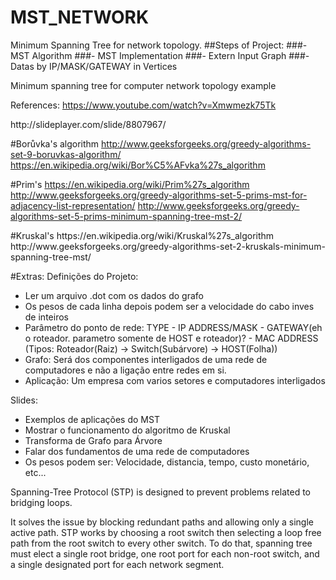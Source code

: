 # MST_NETWORK
Minimum Spanning Tree for network topology.
##Steps of Project:
###- MST Algorithm
###- MST Implementation
###- Extern Input Graph
###- Datas by IP/MASK/GATEWAY in Vertices

Minimum spanning tree for computer network topology example

References:
https://www.youtube.com/watch?v=Xmwmezk75Tk
<p>
http://slideplayer.com/slide/8807967/
<p>
  
#Borůvka's algorithm
http://www.geeksforgeeks.org/greedy-algorithms-set-9-boruvkas-algorithm/
https://en.wikipedia.org/wiki/Bor%C5%AFvka%27s_algorithm
  
#Prim's
https://en.wikipedia.org/wiki/Prim%27s_algorithm
http://www.geeksforgeeks.org/greedy-algorithms-set-5-prims-mst-for-adjacency-list-representation/
http://www.geeksforgeeks.org/greedy-algorithms-set-5-prims-minimum-spanning-tree-mst-2/

<p>
#Kruskal's
https://en.wikipedia.org/wiki/Kruskal%27s_algorithm
http://www.geeksforgeeks.org/greedy-algorithms-set-2-kruskals-minimum-spanning-tree-mst/
<p>
  
#Extras:
Definições do Projeto:
- Ler um arquivo .dot com os dados  do grafo
- Os pesos de cada linha depois podem ser a velocidade do cabo inves de inteiros
- Parâmetro do ponto de rede: TYPE - IP ADDRESS/MASK - GATEWAY(eh o roteador. parametro somente de HOST e roteador)? - MAC ADDRESS (Tipos: Roteador(Raiz) -> Switch(Subárvore) -> HOST(Folha))
- Grafo: Será dos componentes interligados de uma rede de computadores e não a ligação entre redes em si.
- Aplicação: Um empresa com varios setores e computadores interligados

Slides:

- Exemplos de aplicações do MST
- Mostrar o funcionamento do algoritmo de Kruskal
- Transforma de Grafo para Árvore
- Falar dos fundamentos de uma rede de computadores
- Os pesos podem ser: Velocidade, distancia, tempo, custo monetário, etc...


Spanning-Tree Protocol (STP) is designed to prevent problems related to bridging loops.


It solves the issue by blocking redundant paths and allowing only a single active path. STP works by choosing a root switch then selecting a loop free path from the root switch to every other switch. To do that, spanning tree must elect a single root bridge, one root port for each non-root switch, and a single designated port for each network segment.
